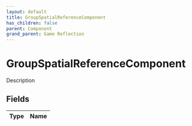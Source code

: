 ```yaml
---
layout: default
title: GroupSpatialReferenceComponent
has_children: false
parent: Component
grand_parent: Game Reflection
---
```

# GroupSpatialReferenceComponent
Description 

## Fields

| Type | Name |
|:----------|:--------------|

